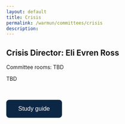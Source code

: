 ```yaml
---
layout: default
title: Crisis
permalink: /warmun/committees/crisis
description:
---
```

## Crisis Director: Eli Evren Ross

Committee rooms: TBD

TBD

<br><br>
<a href="about:blank"><button style="background-color:#0C2745;border: none; border-radius: 8px; color: white; padding: 15px 32px; text-align: center; text-decoration: none; display: inline-block; font-size: 16px; cursor: pointer;">Study guide</button></a>
